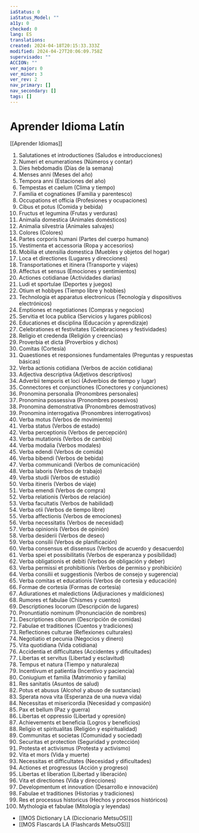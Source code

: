 ```yaml
---
iaStatus: 0
iaStatus_Model: ""
a11y: 0
checked: 0
lang: ES
translations: 
created: 2024-04-18T20:15:33.333Z
modified: 2024-04-27T20:06:09.758Z
supervisado: ""
ACCION: ""
ver_major: 0
ver_minor: 3
ver_rev: 2
nav_primary: []
nav_secondary: []
tags: []
---
```

# Aprender Idioma Latín

[[Aprender Idiomas]]

1. Salutationes et introductiones (Saludos e introducciones)
2. Numeri et enumerationes (Números y contar)
3. Dies hebdomadis (Días de la semana)
4. Menses anni (Meses del año)
5. Tempora anni (Estaciones del año)
6. Tempestas et caelum (Clima y tiempo)
7. Familia et cognationes (Familia y parentesco)
8. Occupations et officia (Profesiones y ocupaciones)
9. Cibus et potus (Comida y bebida)
10. Fructus et legumina (Frutas y verduras)
11. Animalia domestica (Animales domésticos)
12. Animalia silvestria (Animales salvajes)
13. Colores (Colores)
14. Partes corporis humani (Partes del cuerpo humano)
15. Vestimenta et accessoria (Ropa y accesorios)
16. Mobilia et utensilia domestica (Muebles y objetos del hogar)
17. Loca et directiones (Lugares y direcciones)
18. Transportationes et itinera (Transporte y viajes)
19. Affectus et sensus (Emociones y sentimientos)
20. Actiones cotidianae (Actividades diarias)
21. Ludi et sportulae (Deportes y juegos)
22. Otium et hobbyes (Tiempo libre y hobbies)
23. Technologia et apparatus electronicus (Tecnología y dispositivos electrónicos)
24. Emptiones et negotiationes (Compras y negocios)
25. Servitia et loca publica (Servicios y lugares públicos)
26. Educationes et disciplina (Educación y aprendizaje)
27. Celebrationes et festivitates (Celebraciones y festividades)
28. Religio et credenda (Religión y creencias)
29. Proverbia et dicta (Proverbios y dichos)
30. Comitas (Cortesía)
31. Quaestiones et responsiones fundamentales (Preguntas y respuestas básicas)
32. Verba actionis cotidiana (Verbos de acción cotidiana)
33. Adjectiva descriptiva (Adjetivos descriptivos)
34. Adverbii temporis et loci (Adverbios de tiempo y lugar)
35. Connectores et conjunctiones (Conectores y conjunciones)
36. Pronomina personalia (Pronombres personales)
37. Pronomina possessiva (Pronombres posesivos)
38. Pronomina demonstrativa (Pronombres demostrativos)
39. Pronomina interrogativa (Pronombres interrogativos)
40. Verba motus (Verbos de movimiento)
41. Verba status (Verbos de estado)
42. Verba perceptionis (Verbos de percepción)
43. Verba mutationis (Verbos de cambio)
44. Verba modalia (Verbos modales)
45. Verba edendi (Verbos de comida)
46. Verba bibendi (Verbos de bebida)
47. Verba communicandi (Verbos de comunicación)
48. Verba laboris (Verbos de trabajo)
49. Verba studii (Verbos de estudio)
50. Verba itineris (Verbos de viaje)
51. Verba emendi (Verbos de compra)
52. Verba relationis (Verbos de relación)
53. Verba facultatis (Verbos de habilidad)
54. Verba otii (Verbos de tiempo libre)
55. Verba affectionis (Verbos de emociones)
56. Verba necessitatis (Verbos de necesidad)
57. Verba opinionis (Verbos de opinión)
58. Verba desiderii (Verbos de deseo)
59. Verba consilii (Verbos de planificación)
60. Verba consensus et dissensus (Verbos de acuerdo y desacuerdo)
61. Verba spei et possibilitatis (Verbos de esperanza y posibilidad)
62. Verba obligationis et debiti (Verbos de obligación y deber)
63. Verba permissi et prohibitionis (Verbos de permiso y prohibición)
64. Verba consilii et suggestionis (Verbos de consejo y sugerencia)
65. Verba comitas et educationis (Verbos de cortesía y educación)
66. Formae de cortesia (Formas de cortesía)
67. Adiurationes et maledictions (Adjuraciones y maldiciones)
68. Rumores et fabulae (Chismes y cuentos)
69. Descriptiones locorum (Descripción de lugares)
70. Pronuntiatio nominum (Pronunciación de nombres)
71. Descriptiones ciborum (Descripción de comidas)
72. Fabulae et traditiones (Cuentos y tradiciones)
73. Reflectiones culturae (Reflexiones culturales)
74. Negotiatio et pecunia (Negocios y dinero)
75. Vita quotidiana (Vida cotidiana)
76. Accidentia et difficultates (Accidentes y dificultades)
77. Libertas et servitus (Libertad y esclavitud)
78. Tempus et natura (Tiempo y naturaleza)
79. Incentivum et patientia (Incentivo y paciencia)
80. Coniugium et familia (Matrimonio y familia)
81. Res sanitatis (Asuntos de salud)
82. Potus et abusus (Alcohol y abuso de sustancias)
83. Sperata nova vita (Esperanza de una nueva vida)
84. Necessitas et misericordia (Necesidad y compasión)
85. Pax et bellum (Paz y guerra)
86. Libertas et oppressio (Libertad y opresión)
87. Achievements et beneficia (Logros y beneficios)
88. Religio et spiritualitas (Religión y espiritualidad)
89. Communitas et societas (Comunidad y sociedad)
90. Securitas et protection (Seguridad y protección)
91. Protesta et activismus (Protesta y activismo)
92. Vita et mors (Vida y muerte)
93. Necessitas et difficultates (Necesidad y dificultades)
94. Actiones et progressus (Acción y progreso)
95. Libertas et liberation (Libertad y liberación)
96. Vita et directiones (Vida y direcciones)
97. Developmentum et innovation (Desarrollo e innovación)
98. Fabulae et traditiones (Historias y tradiciones)
99. Res et processus historicus (Hechos y procesos históricos)
100. Mythologia et fabulae (Mitología y leyendas)


* [[MOS Dictionary LA (Diccionario MetsuOS)]]
* [[MOS Flascards LA (Flashcards MetsuOS)]]